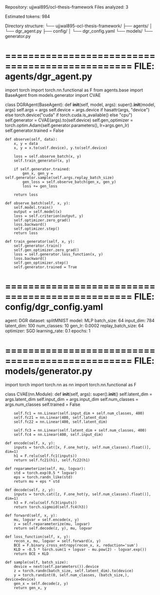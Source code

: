 Repository: ujjwal895/ocl-thesis-framework
Files analyzed: 3

Estimated tokens: 984

Directory structure:
└── ujjwal895-ocl-thesis-framework/
    ├── agents/
    │   └── dgr_agent.py
    ├── config/
    │   └── dgr_config.yaml
    └── models/
        └── generator.py


================================================
FILE: agents/dgr_agent.py
================================================

import torch
import torch.nn.functional as F
from agents.base import BaseAgent
from models.generator import CVAE

class DGRAgent(BaseAgent):
    def __init__(self, model, args):
        super().__init__(model, args)
        self.args = args
        self.device = args.device if hasattr(args, "device") else torch.device("cuda" if torch.cuda.is_available() else "cpu")
        self.generator = CVAE(args).to(self.device)
        self.gen_optimizer = torch.optim.Adam(self.generator.parameters(), lr=args.gen_lr)
        self.generator.trained = False

    def observe(self, data):
        x, y = data
        x, y = x.to(self.device), y.to(self.device)

        loss = self.observe_batch(x, y)
        self.train_generator(x, y)

        if self.generator.trained:
            gen_x, gen_y = self.generator.sample(self.args.replay_batch_size)
            gen_loss = self.observe_batch(gen_x, gen_y)
            loss += gen_loss

        return loss

    def observe_batch(self, x, y):
        self.model.train()
        output = self.model(x)
        loss = self.criterion(output, y)
        self.optimizer.zero_grad()
        loss.backward()
        self.optimizer.step()
        return loss

    def train_generator(self, x, y):
        self.generator.train()
        self.gen_optimizer.zero_grad()
        loss = self.generator.loss_function(x, y)
        loss.backward()
        self.gen_optimizer.step()
        self.generator.trained = True



================================================
FILE: config/dgr_config.yaml
================================================

agent: DGR
dataset: splitMNIST
model: MLP
batch_size: 64
input_dim: 784
latent_dim: 100
num_classes: 10
gen_lr: 0.0002
replay_batch_size: 64
optimizer: SGD
learning_rate: 0.1
epochs: 1



================================================
FILE: models/generator.py
================================================

import torch
import torch.nn as nn
import torch.nn.functional as F

class CVAE(nn.Module):
    def __init__(self, args):
        super().__init__()
        self.latent_dim = args.latent_dim
        self.input_dim = args.input_dim
        self.num_classes = args.num_classes
        self.trained = False

        self.fc1 = nn.Linear(self.input_dim + self.num_classes, 400)
        self.fc21 = nn.Linear(400, self.latent_dim)
        self.fc22 = nn.Linear(400, self.latent_dim)

        self.fc3 = nn.Linear(self.latent_dim + self.num_classes, 400)
        self.fc4 = nn.Linear(400, self.input_dim)

    def encode(self, x, y):
        inputs = torch.cat([x, F.one_hot(y, self.num_classes).float()], dim=1)
        h1 = F.relu(self.fc1(inputs))
        return self.fc21(h1), self.fc22(h1)

    def reparameterize(self, mu, logvar):
        std = torch.exp(0.5 * logvar)
        eps = torch.randn_like(std)
        return mu + eps * std

    def decode(self, z, y):
        inputs = torch.cat([z, F.one_hot(y, self.num_classes).float()], dim=1)
        h3 = F.relu(self.fc3(inputs))
        return torch.sigmoid(self.fc4(h3))

    def forward(self, x, y):
        mu, logvar = self.encode(x, y)
        z = self.reparameterize(mu, logvar)
        return self.decode(z, y), mu, logvar

    def loss_function(self, x, y):
        recon_x, mu, logvar = self.forward(x, y)
        BCE = F.binary_cross_entropy(recon_x, x, reduction='sum')
        KLD = -0.5 * torch.sum(1 + logvar - mu.pow(2) - logvar.exp())
        return BCE + KLD

    def sample(self, batch_size):
        device = next(self.parameters()).device
        z = torch.randn(batch_size, self.latent_dim).to(device)
        y = torch.randint(0, self.num_classes, (batch_size,), device=device)
        gen_x = self.decode(z, y)
        return gen_x, y

